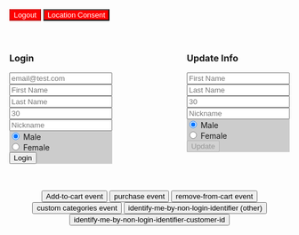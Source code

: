 <html>
  <head>
    <!-- JQ for listener convenience -->
    <script src="https://ajax.googleapis.com/ajax/libs/jquery/3.4.1/jquery.min.js"></script>
    <!-- End JQ -->
    <!-- OneTrust Cookies Consent Notice start for jakeaust.in -->
<script src="https://cdn.cookielaw.org/scripttemplates/otSDKStub.js"  type="text/javascript" charset="UTF-8" data-domain-script="4a2d6a35-9135-4b66-975a-206e6bcd2bb3-test" ></script>
<script type="text/javascript">
function OptanonWrapper() { }
</script>
<!-- OneTrust Cookies Consent Notice end for jakeaust.in -->
    <!-- mP web SDK -->
    <script type="text/javascript">
      window.mParticle = {
        config: {
          isDevelopmentMode: true //switch to false (or remove) for production
        }
      };
      (
        function(t){window.mParticle=window.mParticle||{};mParticle.EventType={Unknown:0,Navigation:1,Location:2,Search:3,Transaction:4,UserContent:5,UserPreference:6,Social:7,Other:8};window.mParticle.eCommerce={Cart:{}};window.mParticle.Identity={};window.mParticle.config=window.mParticle.config||{};window.mParticle.config.rq=[];window.mParticle.config.snippetVersion=2.1;window.mParticle.ready=function(t){window.mParticle.config.rq.push(t)};function e(e,o){return function(){if(o){e=o+"."+e}var t=Array.prototype.slice.call(arguments);t.unshift(e);window.mParticle.config.rq.push(t)}}var o=["endSession","logError","logEvent","logForm","logLink","logPageView","setSessionAttribute","setAppName","setAppVersion","setOptOut","setPosition","startNewSession","startTrackingLocation","stopTrackingLocation"];var n=["setCurrencyCode","logCheckout"];var i=["identify","login","logout","modify"];o.forEach(function(t){window.mParticle[t]=e(t)});n.forEach(function(t){window.mParticle.eCommerce[t]=e(t,"eCommerce")});i.forEach(function(t){window.mParticle.Identity[t]=e(t,"Identity")});var r=document.createElement("script");r.type="text/javascript";r.async=true;r.src=("https:"==document.location.protocol?"https://jssdkcdns":"http://jssdkcdn")+".mparticle.com/js/v2/"+t+"/mparticle.js";var c=document.getElementsByTagName("script")[0];c.parentNode.insertBefore(r,c);}
      )("us1-8343aa0c8f16e74b9176320270fc92da");
    </script>
    <!-- End mP web SDK -->
    <!-- New Relic Browser Tracking -->
    <!-- <script type="text/javascript">
;window.NREUM||(NREUM={});NREUM.init={privacy:{cookies_enabled:true}};
window.NREUM||(NREUM={}),__nr_require=function(t,e,n){function r(n){if(!e[n]){var o=e[n]={exports:{}};t[n][0].call(o.exports,function(e){var o=t[n][1][e];return r(o||e)},o,o.exports)}return e[n].exports}if("function"==typeof __nr_require)return __nr_require;for(var o=0;o<n.length;o++)r(n[o]);return r}({1:[function(t,e,n){function r(t){try{s.console&&console.log(t)}catch(e){}}var o,i=t("ee"),a=t(25),s={};try{o=localStorage.getItem("__nr_flags").split(","),console&&"function"==typeof console.log&&(s.console=!0,o.indexOf("dev")!==-1&&(s.dev=!0),o.indexOf("nr_dev")!==-1&&(s.nrDev=!0))}catch(c){}s.nrDev&&i.on("internal-error",function(t){r(t.stack)}),s.dev&&i.on("fn-err",function(t,e,n){r(n.stack)}),s.dev&&(r("NR AGENT IN DEVELOPMENT MODE"),r("flags: "+a(s,function(t,e){return t}).join(", ")))},{}],2:[function(t,e,n){function r(t,e,n,r,s){try{l?l-=1:o(s||new UncaughtException(t,e,n),!0)}catch(f){try{i("ierr",[f,c.now(),!0])}catch(d){}}return"function"==typeof u&&u.apply(this,a(arguments))}function UncaughtException(t,e,n){this.message=t||"Uncaught error with no additional information",this.sourceURL=e,this.line=n}function o(t,e){var n=e?null:c.now();i("err",[t,n])}var i=t("handle"),a=t(26),s=t("ee"),c=t("loader"),f=t("gos"),u=window.onerror,d=!1,p="nr@seenError",l=0;c.features.err=!0,t(1),window.onerror=r;try{throw new Error}catch(h){"stack"in h&&(t(13),t(12),"addEventListener"in window&&t(6),c.xhrWrappable&&t(14),d=!0)}s.on("fn-start",function(t,e,n){d&&(l+=1)}),s.on("fn-err",function(t,e,n){d&&!n[p]&&(f(n,p,function(){return!0}),this.thrown=!0,o(n))}),s.on("fn-end",function(){d&&!this.thrown&&l>0&&(l-=1)}),s.on("internal-error",function(t){i("ierr",[t,c.now(),!0])})},{}],3:[function(t,e,n){t("loader").features.ins=!0},{}],4:[function(t,e,n){function r(){L++,C=g.hash,this[u]=y.now()}function o(){L--,g.hash!==C&&i(0,!0);var t=y.now();this[h]=~~this[h]+t-this[u],this[d]=t}function i(t,e){E.emit("newURL",[""+g,e])}function a(t,e){t.on(e,function(){this[e]=y.now()})}var s="-start",c="-end",f="-body",u="fn"+s,d="fn"+c,p="cb"+s,l="cb"+c,h="jsTime",m="fetch",v="addEventListener",w=window,g=w.location,y=t("loader");if(w[v]&&y.xhrWrappable){var x=t(10),b=t(11),E=t(8),O=t(6),R=t(13),P=t(7),T=t(14),N=t(9),M=t("ee"),S=M.get("tracer");t(16),y.features.spa=!0;var C,L=0;M.on(u,r),M.on(p,r),M.on(d,o),M.on(l,o),M.buffer([u,d,"xhr-done","xhr-resolved"]),O.buffer([u]),R.buffer(["setTimeout"+c,"clearTimeout"+s,u]),T.buffer([u,"new-xhr","send-xhr"+s]),P.buffer([m+s,m+"-done",m+f+s,m+f+c]),E.buffer(["newURL"]),x.buffer([u]),b.buffer(["propagate",p,l,"executor-err","resolve"+s]),S.buffer([u,"no-"+u]),N.buffer(["new-jsonp","cb-start","jsonp-error","jsonp-end"]),a(T,"send-xhr"+s),a(M,"xhr-resolved"),a(M,"xhr-done"),a(P,m+s),a(P,m+"-done"),a(N,"new-jsonp"),a(N,"jsonp-end"),a(N,"cb-start"),E.on("pushState-end",i),E.on("replaceState-end",i),w[v]("hashchange",i,!0),w[v]("load",i,!0),w[v]("popstate",function(){i(0,L>1)},!0)}},{}],5:[function(t,e,n){function r(t){}if(window.performance&&window.performance.timing&&window.performance.getEntriesByType){var o=t("ee"),i=t("handle"),a=t(13),s=t(12),c="learResourceTimings",f="addEventListener",u="resourcetimingbufferfull",d="bstResource",p="resource",l="-start",h="-end",m="fn"+l,v="fn"+h,w="bstTimer",g="pushState",y=t("loader");y.features.stn=!0,t(8),"addEventListener"in window&&t(6);var x=NREUM.o.EV;o.on(m,function(t,e){var n=t[0];n instanceof x&&(this.bstStart=y.now())}),o.on(v,function(t,e){var n=t[0];n instanceof x&&i("bst",[n,e,this.bstStart,y.now()])}),a.on(m,function(t,e,n){this.bstStart=y.now(),this.bstType=n}),a.on(v,function(t,e){i(w,[e,this.bstStart,y.now(),this.bstType])}),s.on(m,function(){this.bstStart=y.now()}),s.on(v,function(t,e){i(w,[e,this.bstStart,y.now(),"requestAnimationFrame"])}),o.on(g+l,function(t){this.time=y.now(),this.startPath=location.pathname+location.hash}),o.on(g+h,function(t){i("bstHist",[location.pathname+location.hash,this.startPath,this.time])}),f in window.performance&&(window.performance["c"+c]?window.performance[f](u,function(t){i(d,[window.performance.getEntriesByType(p)]),window.performance["c"+c]()},!1):window.performance[f]("webkit"+u,function(t){i(d,[window.performance.getEntriesByType(p)]),window.performance["webkitC"+c]()},!1)),document[f]("scroll",r,{passive:!0}),document[f]("keypress",r,!1),document[f]("click",r,!1)}},{}],6:[function(t,e,n){function r(t){for(var e=t;e&&!e.hasOwnProperty(u);)e=Object.getPrototypeOf(e);e&&o(e)}function o(t){s.inPlace(t,[u,d],"-",i)}function i(t,e){return t[1]}var a=t("ee").get("events"),s=t("wrap-function")(a,!0),c=t("gos"),f=XMLHttpRequest,u="addEventListener",d="removeEventListener";e.exports=a,"getPrototypeOf"in Object?(r(document),r(window),r(f.prototype)):f.prototype.hasOwnProperty(u)&&(o(window),o(f.prototype)),a.on(u+"-start",function(t,e){var n=t[1],r=c(n,"nr@wrapped",function(){function t(){if("function"==typeof n.handleEvent)return n.handleEvent.apply(n,arguments)}var e={object:t,"function":n}[typeof n];return e?s(e,"fn-",null,e.name||"anonymous"):n});this.wrapped=t[1]=r}),a.on(d+"-start",function(t){t[1]=this.wrapped||t[1]})},{}],7:[function(t,e,n){function r(t,e,n){var r=t[e];"function"==typeof r&&(t[e]=function(){var t=i(arguments),e={};o.emit(n+"before-start",[t],e);var a;e[m]&&e[m].dt&&(a=e[m].dt);var s=r.apply(this,t);return o.emit(n+"start",[t,a],s),s.then(function(t){return o.emit(n+"end",[null,t],s),t},function(t){throw o.emit(n+"end",[t],s),t})})}var o=t("ee").get("fetch"),i=t(26),a=t(25);e.exports=o;var s=window,c="fetch-",f=c+"body-",u=["arrayBuffer","blob","json","text","formData"],d=s.Request,p=s.Response,l=s.fetch,h="prototype",m="nr@context";d&&p&&l&&(a(u,function(t,e){r(d[h],e,f),r(p[h],e,f)}),r(s,"fetch",c),o.on(c+"end",function(t,e){var n=this;if(e){var r=e.headers.get("content-length");null!==r&&(n.rxSize=r),o.emit(c+"done",[null,e],n)}else o.emit(c+"done",[t],n)}))},{}],8:[function(t,e,n){var r=t("ee").get("history"),o=t("wrap-function")(r);e.exports=r;var i=window.history&&window.history.constructor&&window.history.constructor.prototype,a=window.history;i&&i.pushState&&i.replaceState&&(a=i),o.inPlace(a,["pushState","replaceState"],"-")},{}],9:[function(t,e,n){function r(t){function e(){c.emit("jsonp-end",[],p),t.removeEventListener("load",e,!1),t.removeEventListener("error",n,!1)}function n(){c.emit("jsonp-error",[],p),c.emit("jsonp-end",[],p),t.removeEventListener("load",e,!1),t.removeEventListener("error",n,!1)}var r=t&&"string"==typeof t.nodeName&&"script"===t.nodeName.toLowerCase();if(r){var o="function"==typeof t.addEventListener;if(o){var a=i(t.src);if(a){var u=s(a),d="function"==typeof u.parent[u.key];if(d){var p={};f.inPlace(u.parent,[u.key],"cb-",p),t.addEventListener("load",e,!1),t.addEventListener("error",n,!1),c.emit("new-jsonp",[t.src],p)}}}}}function o(){return"addEventListener"in window}function i(t){var e=t.match(u);return e?e[1]:null}function a(t,e){var n=t.match(p),r=n[1],o=n[3];return o?a(o,e[r]):e[r]}function s(t){var e=t.match(d);return e&&e.length>=3?{key:e[2],parent:a(e[1],window)}:{key:t,parent:window}}var c=t("ee").get("jsonp"),f=t("wrap-function")(c);if(e.exports=c,o()){var u=/[?&](?:callback|cb)=([^&#]+)/,d=/(.*)\.([^.]+)/,p=/^(\w+)(\.|$)(.*)$/,l=["appendChild","insertBefore","replaceChild"];Node&&Node.prototype&&Node.prototype.appendChild?f.inPlace(Node.prototype,l,"dom-"):(f.inPlace(HTMLElement.prototype,l,"dom-"),f.inPlace(HTMLHeadElement.prototype,l,"dom-"),f.inPlace(HTMLBodyElement.prototype,l,"dom-")),c.on("dom-start",function(t){r(t[0])})}},{}],10:[function(t,e,n){var r=t("ee").get("mutation"),o=t("wrap-function")(r),i=NREUM.o.MO;e.exports=r,i&&(window.MutationObserver=function(t){return this instanceof i?new i(o(t,"fn-")):i.apply(this,arguments)},MutationObserver.prototype=i.prototype)},{}],11:[function(t,e,n){function r(t){var e=a.context(),n=s(t,"executor-",e),r=new f(n);return a.context(r).getCtx=function(){return e},a.emit("new-promise",[r,e],e),r}function o(t,e){return e}var i=t("wrap-function"),a=t("ee").get("promise"),s=i(a),c=t(25),f=NREUM.o.PR;e.exports=a,f&&(window.Promise=r,["all","race"].forEach(function(t){var e=f[t];f[t]=function(n){function r(t){return function(){a.emit("propagate",[null,!o],i),o=o||!t}}var o=!1;c(n,function(e,n){Promise.resolve(n).then(r("all"===t),r(!1))});var i=e.apply(f,arguments),s=f.resolve(i);return s}}),["resolve","reject"].forEach(function(t){var e=f[t];f[t]=function(t){var n=e.apply(f,arguments);return t!==n&&a.emit("propagate",[t,!0],n),n}}),f.prototype["catch"]=function(t){return this.then(null,t)},f.prototype=Object.create(f.prototype,{constructor:{value:r}}),c(Object.getOwnPropertyNames(f),function(t,e){try{r[e]=f[e]}catch(n){}}),a.on("executor-start",function(t){t[0]=s(t[0],"resolve-",this),t[1]=s(t[1],"resolve-",this)}),a.on("executor-err",function(t,e,n){t[1](n)}),s.inPlace(f.prototype,["then"],"then-",o),a.on("then-start",function(t,e){this.promise=e,t[0]=s(t[0],"cb-",this),t[1]=s(t[1],"cb-",this)}),a.on("then-end",function(t,e,n){this.nextPromise=n;var r=this.promise;a.emit("propagate",[r,!0],n)}),a.on("cb-end",function(t,e,n){a.emit("propagate",[n,!0],this.nextPromise)}),a.on("propagate",function(t,e,n){this.getCtx&&!e||(this.getCtx=function(){if(t instanceof Promise)var e=a.context(t);return e&&e.getCtx?e.getCtx():this})}),r.toString=function(){return""+f})},{}],12:[function(t,e,n){var r=t("ee").get("raf"),o=t("wrap-function")(r),i="equestAnimationFrame";e.exports=r,o.inPlace(window,["r"+i,"mozR"+i,"webkitR"+i,"msR"+i],"raf-"),r.on("raf-start",function(t){t[0]=o(t[0],"fn-")})},{}],13:[function(t,e,n){function r(t,e,n){t[0]=a(t[0],"fn-",null,n)}function o(t,e,n){this.method=n,this.timerDuration=isNaN(t[1])?0:+t[1],t[0]=a(t[0],"fn-",this,n)}var i=t("ee").get("timer"),a=t("wrap-function")(i),s="setTimeout",c="setInterval",f="clearTimeout",u="-start",d="-";e.exports=i,a.inPlace(window,[s,"setImmediate"],s+d),a.inPlace(window,[c],c+d),a.inPlace(window,[f,"clearImmediate"],f+d),i.on(c+u,r),i.on(s+u,o)},{}],14:[function(t,e,n){function r(t,e){d.inPlace(e,["onreadystatechange"],"fn-",s)}function o(){var t=this,e=u.context(t);t.readyState>3&&!e.resolved&&(e.resolved=!0,u.emit("xhr-resolved",[],t)),d.inPlace(t,g,"fn-",s)}function i(t){y.push(t),h&&(b?b.then(a):v?v(a):(E=-E,O.data=E))}function a(){for(var t=0;t<y.length;t++)r([],y[t]);y.length&&(y=[])}function s(t,e){return e}function c(t,e){for(var n in t)e[n]=t[n];return e}t(6);var f=t("ee"),u=f.get("xhr"),d=t("wrap-function")(u),p=NREUM.o,l=p.XHR,h=p.MO,m=p.PR,v=p.SI,w="readystatechange",g=["onload","onerror","onabort","onloadstart","onloadend","onprogress","ontimeout"],y=[];e.exports=u;var x=window.XMLHttpRequest=function(t){var e=new l(t);try{u.emit("new-xhr",[e],e),e.addEventListener(w,o,!1)}catch(n){try{u.emit("internal-error",[n])}catch(r){}}return e};if(c(l,x),x.prototype=l.prototype,d.inPlace(x.prototype,["open","send"],"-xhr-",s),u.on("send-xhr-start",function(t,e){r(t,e),i(e)}),u.on("open-xhr-start",r),h){var b=m&&m.resolve();if(!v&&!m){var E=1,O=document.createTextNode(E);new h(a).observe(O,{characterData:!0})}}else f.on("fn-end",function(t){t[0]&&t[0].type===w||a()})},{}],15:[function(t,e,n){function r(t){if(!i(t))return null;var e=window.NREUM;if(!e.loader_config)return null;var n=(e.loader_config.accountID||"").toString()||null,r=(e.loader_config.agentID||"").toString()||null,s=(e.loader_config.trustKey||"").toString()||null;if(!n||!r)return null;var c=a.generateCatId(),f=a.generateCatId(),u=Date.now(),d=o(c,f,u,n,r,s);return{header:d,guid:c,traceId:f,timestamp:u}}function o(t,e,n,r,o,i){var a="btoa"in window&&"function"==typeof window.btoa;if(!a)return null;var s={v:[0,1],d:{ty:"Browser",ac:r,ap:o,id:t,tr:e,ti:n}};return i&&r!==i&&(s.d.tk=i),btoa(JSON.stringify(s))}function i(t){var e=!1,n=!1,r={};if("init"in NREUM&&"distributed_tracing"in NREUM.init&&(r=NREUM.init.distributed_tracing,n=!!r.enabled),n)if(t.sameOrigin)e=!0;else if(r.allowed_origins instanceof Array)for(var o=0;o<r.allowed_origins.length;o++){var i=s(r.allowed_origins[o]);if(t.hostname===i.hostname&&t.protocol===i.protocol&&t.port===i.port){e=!0;break}}return n&&e}var a=t(23),s=t(17);e.exports={generateTracePayload:r,shouldGenerateTrace:i}},{}],16:[function(t,e,n){function r(t){var e=this.params,n=this.metrics;if(!this.ended){this.ended=!0;for(var r=0;r<p;r++)t.removeEventListener(d[r],this.listener,!1);e.aborted||(n.duration=a.now()-this.startTime,this.loadCaptureCalled||4!==t.readyState?null==e.status&&(e.status=0):i(this,t),n.cbTime=this.cbTime,u.emit("xhr-done",[t],t),s("xhr",[e,n,this.startTime]))}}function o(t,e){var n=c(e),r=t.params;r.host=n.hostname+":"+n.port,r.pathname=n.pathname,t.parsedOrigin=c(e),t.sameOrigin=t.parsedOrigin.sameOrigin}function i(t,e){t.params.status=e.status;var n=v(e,t.lastSize);if(n&&(t.metrics.rxSize=n),t.sameOrigin){var r=e.getResponseHeader("X-NewRelic-App-Data");r&&(t.params.cat=r.split(", ").pop())}t.loadCaptureCalled=!0}var a=t("loader");if(a.xhrWrappable){var s=t("handle"),c=t(17),f=t(15).generateTracePayload,u=t("ee"),d=["load","error","abort","timeout"],p=d.length,l=t("id"),h=t(21),m=t(20),v=t(18),w=window.XMLHttpRequest;a.features.xhr=!0,t(14),t(7),u.on("new-xhr",function(t){var e=this;e.totalCbs=0,e.called=0,e.cbTime=0,e.end=r,e.ended=!1,e.xhrGuids={},e.lastSize=null,e.loadCaptureCalled=!1,t.addEventListener("load",function(n){i(e,t)},!1),h&&(h>34||h<10)||window.opera||t.addEventListener("progress",function(t){e.lastSize=t.loaded},!1)}),u.on("open-xhr-start",function(t){this.params={method:t[0]},o(this,t[1]),this.metrics={}}),u.on("open-xhr-end",function(t,e){"loader_config"in NREUM&&"xpid"in NREUM.loader_config&&this.sameOrigin&&e.setRequestHeader("X-NewRelic-ID",NREUM.loader_config.xpid);var n=f(this.parsedOrigin);n&&n.header&&(e.setRequestHeader("newrelic",n.header),this.dt=n)}),u.on("send-xhr-start",function(t,e){var n=this.metrics,r=t[0],o=this;if(n&&r){var i=m(r);i&&(n.txSize=i)}this.startTime=a.now(),this.listener=function(t){try{"abort"!==t.type||o.loadCaptureCalled||(o.params.aborted=!0),("load"!==t.type||o.called===o.totalCbs&&(o.onloadCalled||"function"!=typeof e.onload))&&o.end(e)}catch(n){try{u.emit("internal-error",[n])}catch(r){}}};for(var s=0;s<p;s++)e.addEventListener(d[s],this.listener,!1)}),u.on("xhr-cb-time",function(t,e,n){this.cbTime+=t,e?this.onloadCalled=!0:this.called+=1,this.called!==this.totalCbs||!this.onloadCalled&&"function"==typeof n.onload||this.end(n)}),u.on("xhr-load-added",function(t,e){var n=""+l(t)+!!e;this.xhrGuids&&!this.xhrGuids[n]&&(this.xhrGuids[n]=!0,this.totalCbs+=1)}),u.on("xhr-load-removed",function(t,e){var n=""+l(t)+!!e;this.xhrGuids&&this.xhrGuids[n]&&(delete this.xhrGuids[n],this.totalCbs-=1)}),u.on("addEventListener-end",function(t,e){e instanceof w&&"load"===t[0]&&u.emit("xhr-load-added",[t[1],t[2]],e)}),u.on("removeEventListener-end",function(t,e){e instanceof w&&"load"===t[0]&&u.emit("xhr-load-removed",[t[1],t[2]],e)}),u.on("fn-start",function(t,e,n){e instanceof w&&("onload"===n&&(this.onload=!0),("load"===(t[0]&&t[0].type)||this.onload)&&(this.xhrCbStart=a.now()))}),u.on("fn-end",function(t,e){this.xhrCbStart&&u.emit("xhr-cb-time",[a.now()-this.xhrCbStart,this.onload,e],e)}),u.on("fetch-before-start",function(t){var e,n=t[1]||{};"string"==typeof t[0]?e=t[0]:t[0]&&t[0].url&&(e=t[0].url),e&&(this.parsedOrigin=c(e),this.sameOrigin=this.parsedOrigin.sameOrigin);var r=f(this.parsedOrigin);if(r&&r.header){var o=r.header;if("string"==typeof t[0]){var i={};for(var a in n)i[a]=n[a];i.headers=new Headers(n.headers||{}),i.headers.set("newrelic",o),this.dt=r,t.length>1?t[1]=i:t.push(i)}else t[0]&&t[0].headers&&(t[0].headers.append("newrelic",o),this.dt=r)}})}},{}],17:[function(t,e,n){var r={};e.exports=function(t){if(t in r)return r[t];var e=document.createElement("a"),n=window.location,o={};e.href=t,o.port=e.port;var i=e.href.split("://");!o.port&&i[1]&&(o.port=i[1].split("/")[0].split("@").pop().split(":")[1]),o.port&&"0"!==o.port||(o.port="https"===i[0]?"443":"80"),o.hostname=e.hostname||n.hostname,o.pathname=e.pathname,o.protocol=i[0],"/"!==o.pathname.charAt(0)&&(o.pathname="/"+o.pathname);var a=!e.protocol||":"===e.protocol||e.protocol===n.protocol,s=e.hostname===document.domain&&e.port===n.port;return o.sameOrigin=a&&(!e.hostname||s),"/"===o.pathname&&(r[t]=o),o}},{}],18:[function(t,e,n){function r(t,e){var n=t.responseType;return"json"===n&&null!==e?e:"arraybuffer"===n||"blob"===n||"json"===n?o(t.response):"text"===n||""===n||void 0===n?o(t.responseText):void 0}var o=t(20);e.exports=r},{}],19:[function(t,e,n){function r(){}function o(t,e,n){return function(){return i(t,[f.now()].concat(s(arguments)),e?null:this,n),e?void 0:this}}var i=t("handle"),a=t(25),s=t(26),c=t("ee").get("tracer"),f=t("loader"),u=NREUM;"undefined"==typeof window.newrelic&&(newrelic=u);var d=["setPageViewName","setCustomAttribute","setErrorHandler","finished","addToTrace","inlineHit","addRelease"],p="api-",l=p+"ixn-";a(d,function(t,e){u[e]=o(p+e,!0,"api")}),u.addPageAction=o(p+"addPageAction",!0),u.setCurrentRouteName=o(p+"routeName",!0),e.exports=newrelic,u.interaction=function(){return(new r).get()};var h=r.prototype={createTracer:function(t,e){var n={},r=this,o="function"==typeof e;return i(l+"tracer",[f.now(),t,n],r),function(){if(c.emit((o?"":"no-")+"fn-start",[f.now(),r,o],n),o)try{return e.apply(this,arguments)}catch(t){throw c.emit("fn-err",[arguments,this,t],n),t}finally{c.emit("fn-end",[f.now()],n)}}}};a("actionText,setName,setAttribute,save,ignore,onEnd,getContext,end,get".split(","),function(t,e){h[e]=o(l+e)}),newrelic.noticeError=function(t,e){"string"==typeof t&&(t=new Error(t)),i("err",[t,f.now(),!1,e])}},{}],20:[function(t,e,n){e.exports=function(t){if("string"==typeof t&&t.length)return t.length;if("object"==typeof t){if("undefined"!=typeof ArrayBuffer&&t instanceof ArrayBuffer&&t.byteLength)return t.byteLength;if("undefined"!=typeof Blob&&t instanceof Blob&&t.size)return t.size;if(!("undefined"!=typeof FormData&&t instanceof FormData))try{return JSON.stringify(t).length}catch(e){return}}}},{}],21:[function(t,e,n){var r=0,o=navigator.userAgent.match(/Firefox[\/\s](\d+\.\d+)/);o&&(r=+o[1]),e.exports=r},{}],22:[function(t,e,n){function r(t,e){var n=t.getEntries();n.forEach(function(t){"first-paint"===t.name?c("timing",["fp",Math.floor(t.startTime)]):"first-contentful-paint"===t.name&&c("timing",["fcp",Math.floor(t.startTime)])})}function o(t,e){var n=t.getEntries();n.length>0&&c("lcp",[n[n.length-1]])}function i(t){if(t instanceof u&&!p){var e,n=Math.round(t.timeStamp);e=n>1e12?Date.now()-n:f.now()-n,p=!0,c("timing",["fi",n,{type:t.type,fid:e}])}}if(!("init"in NREUM&&"page_view_timing"in NREUM.init&&"enabled"in NREUM.init.page_view_timing&&NREUM.init.page_view_timing.enabled===!1)){var a,s,c=t("handle"),f=t("loader"),u=NREUM.o.EV;if("PerformanceObserver"in window&&"function"==typeof window.PerformanceObserver){a=new PerformanceObserver(r),s=new PerformanceObserver(o);try{a.observe({entryTypes:["paint"]}),s.observe({entryTypes:["largest-contentful-paint"]})}catch(d){}}if("addEventListener"in document){var p=!1,l=["click","keydown","mousedown","pointerdown","touchstart"];l.forEach(function(t){document.addEventListener(t,i,!1)})}}},{}],23:[function(t,e,n){function r(){function t(){return e?15&e[n++]:16*Math.random()|0}var e=null,n=0,r=window.crypto||window.msCrypto;r&&r.getRandomValues&&(e=r.getRandomValues(new Uint8Array(31)));for(var o,i="xxxxxxxx-xxxx-4xxx-yxxx-xxxxxxxxxxxx",a="",s=0;s<i.length;s++)o=i[s],"x"===o?a+=t().toString(16):"y"===o?(o=3&t()|8,a+=o.toString(16)):a+=o;return a}function o(){function t(){return e?15&e[n++]:16*Math.random()|0}var e=null,n=0,r=window.crypto||window.msCrypto;r&&r.getRandomValues&&Uint8Array&&(e=r.getRandomValues(new Uint8Array(31)));for(var o=[],i=0;i<16;i++)o.push(t().toString(16));return o.join("")}e.exports={generateUuid:r,generateCatId:o}},{}],24:[function(t,e,n){function r(t,e){if(!o)return!1;if(t!==o)return!1;if(!e)return!0;if(!i)return!1;for(var n=i.split("."),r=e.split("."),a=0;a<r.length;a++)if(r[a]!==n[a])return!1;return!0}var o=null,i=null,a=/Version\/(\S+)\s+Safari/;if(navigator.userAgent){var s=navigator.userAgent,c=s.match(a);c&&s.indexOf("Chrome")===-1&&s.indexOf("Chromium")===-1&&(o="Safari",i=c[1])}e.exports={agent:o,version:i,match:r}},{}],25:[function(t,e,n){function r(t,e){var n=[],r="",i=0;for(r in t)o.call(t,r)&&(n[i]=e(r,t[r]),i+=1);return n}var o=Object.prototype.hasOwnProperty;e.exports=r},{}],26:[function(t,e,n){function r(t,e,n){e||(e=0),"undefined"==typeof n&&(n=t?t.length:0);for(var r=-1,o=n-e||0,i=Array(o<0?0:o);++r<o;)i[r]=t[e+r];return i}e.exports=r},{}],27:[function(t,e,n){e.exports={exists:"undefined"!=typeof window.performance&&window.performance.timing&&"undefined"!=typeof window.performance.timing.navigationStart}},{}],ee:[function(t,e,n){function r(){}function o(t){function e(t){return t&&t instanceof r?t:t?c(t,s,i):i()}function n(n,r,o,i){if(!p.aborted||i){t&&t(n,r,o);for(var a=e(o),s=m(n),c=s.length,f=0;f<c;f++)s[f].apply(a,r);var d=u[y[n]];return d&&d.push([x,n,r,a]),a}}function l(t,e){g[t]=m(t).concat(e)}function h(t,e){var n=g[t];if(n)for(var r=0;r<n.length;r++)n[r]===e&&n.splice(r,1)}function m(t){return g[t]||[]}function v(t){return d[t]=d[t]||o(n)}function w(t,e){f(t,function(t,n){e=e||"feature",y[n]=e,e in u||(u[e]=[])})}var g={},y={},x={on:l,addEventListener:l,removeEventListener:h,emit:n,get:v,listeners:m,context:e,buffer:w,abort:a,aborted:!1};return x}function i(){return new r}function a(){(u.api||u.feature)&&(p.aborted=!0,u=p.backlog={})}var s="nr@context",c=t("gos"),f=t(25),u={},d={},p=e.exports=o();p.backlog=u},{}],gos:[function(t,e,n){function r(t,e,n){if(o.call(t,e))return t[e];var r=n();if(Object.defineProperty&&Object.keys)try{return Object.defineProperty(t,e,{value:r,writable:!0,enumerable:!1}),r}catch(i){}return t[e]=r,r}var o=Object.prototype.hasOwnProperty;e.exports=r},{}],handle:[function(t,e,n){function r(t,e,n,r){o.buffer([t],r),o.emit(t,e,n)}var o=t("ee").get("handle");e.exports=r,r.ee=o},{}],id:[function(t,e,n){function r(t){var e=typeof t;return!t||"object"!==e&&"function"!==e?-1:t===window?0:a(t,i,function(){return o++})}var o=1,i="nr@id",a=t("gos");e.exports=r},{}],loader:[function(t,e,n){function r(){if(!E++){var t=b.info=NREUM.info,e=l.getElementsByTagName("script")[0];if(setTimeout(u.abort,3e4),!(t&&t.licenseKey&&t.applicationID&&e))return u.abort();f(y,function(e,n){t[e]||(t[e]=n)}),c("mark",["onload",a()+b.offset],null,"api");var n=l.createElement("script");n.src="https://"+t.agent,e.parentNode.insertBefore(n,e)}}function o(){"complete"===l.readyState&&i()}function i(){c("mark",["domContent",a()+b.offset],null,"api")}function a(){return O.exists&&performance.now?Math.round(performance.now()):(s=Math.max((new Date).getTime(),s))-b.offset}var s=(new Date).getTime(),c=t("handle"),f=t(25),u=t("ee"),d=t(24),p=window,l=p.document,h="addEventListener",m="attachEvent",v=p.XMLHttpRequest,w=v&&v.prototype;NREUM.o={ST:setTimeout,SI:p.setImmediate,CT:clearTimeout,XHR:v,REQ:p.Request,EV:p.Event,PR:p.Promise,MO:p.MutationObserver};var g=""+location,y={beacon:"bam.nr-data.net",errorBeacon:"bam.nr-data.net",agent:"js-agent.newrelic.com/nr-spa-1169.min.js"},x=v&&w&&w[h]&&!/CriOS/.test(navigator.userAgent),b=e.exports={offset:s,now:a,origin:g,features:{},xhrWrappable:x,userAgent:d};t(19),t(22),l[h]?(l[h]("DOMContentLoaded",i,!1),p[h]("load",r,!1)):(l[m]("onreadystatechange",o),p[m]("onload",r)),c("mark",["firstbyte",s],null,"api");var E=0,O=t(27)},{}],"wrap-function":[function(t,e,n){function r(t){return!(t&&t instanceof Function&&t.apply&&!t[a])}var o=t("ee"),i=t(26),a="nr@original",s=Object.prototype.hasOwnProperty,c=!1;e.exports=function(t,e){function n(t,e,n,o){function nrWrapper(){var r,a,s,c;try{a=this,r=i(arguments),s="function"==typeof n?n(r,a):n||{}}catch(f){p([f,"",[r,a,o],s])}u(e+"start",[r,a,o],s);try{return c=t.apply(a,r)}catch(d){throw u(e+"err",[r,a,d],s),d}finally{u(e+"end",[r,a,c],s)}}return r(t)?t:(e||(e=""),nrWrapper[a]=t,d(t,nrWrapper),nrWrapper)}function f(t,e,o,i){o||(o="");var a,s,c,f="-"===o.charAt(0);for(c=0;c<e.length;c++)s=e[c],a=t[s],r(a)||(t[s]=n(a,f?s+o:o,i,s))}function u(n,r,o){if(!c||e){var i=c;c=!0;try{t.emit(n,r,o,e)}catch(a){p([a,n,r,o])}c=i}}function d(t,e){if(Object.defineProperty&&Object.keys)try{var n=Object.keys(t);return n.forEach(function(n){Object.defineProperty(e,n,{get:function(){return t[n]},set:function(e){return t[n]=e,e}})}),e}catch(r){p([r])}for(var o in t)s.call(t,o)&&(e[o]=t[o]);return e}function p(e){try{t.emit("internal-error",e)}catch(n){}}return t||(t=o),n.inPlace=f,n.flag=a,n}},{}]},{},["loader",2,16,5,3,4]);
;NREUM.loader_config={accountID:"2784515",trustKey:"2784515",agentID:"661723079",licenseKey:"NRJS-14ea6b9e0d93f71bf1c",applicationID:"661723079"}
;NREUM.info={beacon:"bam.nr-data.net",errorBeacon:"bam.nr-data.net",licenseKey:"NRJS-14ea6b9e0d93f71bf1c",applicationID:"661723079",sa:1}
</script> -->
    <!-- end New Relic Browser Tracking -->

  <!-- listeners to forward button clicks to mP events -->
  <script>
    // event button handler
    jQuery(document).on('click','.button',function() {
      var doubleRoom = mParticle.eCommerce.createProduct(
          'Double Room - Econ Rate',
          'econ-1', 
          100.00, 
          4
      );
      // Get the cart
      var cart = mParticle.Identity.getCurrentUser().getCart();
      switch (jQuery(this).attr('id')) {
        case 'add-to-cart':
          cart.add(doubleRoom, true);
          break;
        case 'remove-from-cart':
          cart.remove(doubleRoom, true);
          break;
        case 'purchase':
          var transactionAttributes = {
              Id: 'foo-transaction-id',
              Revenue: 430.00,
              Tax: 30
          };
          mParticle.eCommerce.logPurchase(
              transactionAttributes,
              cart.getCartProducts(),
              true
          );
          break;
        case 'identify-me-by-non-login-identifier':
          var other_id = Math.random().toString();
          var loginRequest = {
            userIdentities: {
              other: other_id
            }
          };
        var loginCallback = function(result) { 
          jQuery('#identify-me-by-non-login-identifier').text('<b>other id is: '+other_id+'</b>');
          // sendMpidToNewRelic()
        } 
        mParticle.Identity.login(loginRequest, loginCallback);
          break;
       case 'identify-me-by-non-login-identifier-customer-id':
          var customer_id = Math.random().toString();
          var loginRequest = {
            userIdentities: {
              customerid: customer_id
            }
          };
        var loginCallback = function(result) { 
          jQuery('#identify-me-by-non-login-identifier-customer-id').text('<b>customer id is: '+customer_id+'</b>');
          // sendMpidToNewRelic()
        } 
        mParticle.Identity.login(loginRequest, loginCallback);
          break;
       case 'categories-test':
          // send custom click event
          mParticle.logEvent(
            'categories_test',
            mParticle.EventType.Other,
            {
               "categories": "Social, Food and Dining, Restaurants, Sushi, Japanese",
               "visit_duration": "5087",
               "visit_country": "us",
               "visit_locality": "Bloomington",
               "visit_region": "IN",
               "visit_name": "A Sushi Restaurant"
            }
          );
          break;
        default:
          break;
      }
    });

    // consent auth
    jQuery(document).on('click','#consent',function() {
      var location_collection_consent = mParticle.Consent.createGDPRConsent(
          true, // Consented
          Date.now(), // Timestamp
          "test_consent_agreement", // Document
          "257 Park Ave", // Location
          "IDFA:"+mParticle.Store.deviceId // Hardware ID
      );

      var user = mParticle.Identity.getCurrentUser();
      var userConsentState = user.getConsentState();

      if(userConsentState.getGDPRConsentState().location_collection) {
        // remove consent
        userConsentState.removeGDPRConsentState("location_collection");
        user.setConsentState(userConsentState);
        jQuery('#consent').css('background-color', 'red');
      } else {
        var consentState = mParticle.Consent.createConsentState();
        consentState.addGDPRConsentState("location_collection", location_collection_consent);
        user.setConsentState(consentState);
        jQuery('#consent').css('background-color', 'green');
      }
    });

    // logout
    jQuery(document).on('click','#logout',function() {
      var logoutCallback = function(result) { 
        if (result.getUser()) { 
          // sendMpidToNewRelic()
        } 
      };
      mParticle.Identity.logout({}, logoutCallback);
      jQuery('#logout').css('background-color', 'red');
      jQuery('#logout').prop('disabled', true);
      jQuery('#login button').prop('disabled', false);
      jQuery('#userinfo button').prop('disabled', true);
    });
    // login form
    jQuery(document).on('click','#login button',function() {
        var user_ids = {
            email: jQuery('#login .email').val()
        };
        try {
            var customer_id = mParticle.Identity.getCurrentUser().getUserIdentities().userIdentities.customerid;
        } catch(e) {}
        if(typeof customer_id !== "undefined") {
          user_ids.customerid = customer_id;
        }
        var loginRequest = {
          userIdentities: user_ids
        };
        var loginCallback = function(result) { 
          if (result.getUser()) { 
            // sendMpidToNewRelic()

            result.getUser().setUserAttribute('$FirstName', jQuery('#login .first_name').val());
            result.getUser().setUserAttribute('$LastName', jQuery('#login .last_name').val());
            result.getUser().setUserAttribute('$Age', jQuery('#login .age').val());
            result.getUser().setUserAttribute('$Gender', jQuery('#login input[name="gender"]:checked').val());
            result.getUser().setUserAttribute('Nickname', jQuery('#login .nickname').val());
          } 
          jQuery('#logout').css('background-color', 'green');
          jQuery('#logout').prop('disabled', false);
          jQuery('#login button').prop('disabled', true);
          jQuery('#userinfo button').prop('disabled', false);
        };
        mParticle.Identity.login(loginRequest, loginCallback);
    });
    // userinfo form
    jQuery(document).on('click','#userinfo button',function() {
        var modifyRequest = {
          userIdentities: {}
        };
        var modifyCallback = function(result) { 
          if (result.getUser()) { 
            // sendMpidToNewRelic()

            result.getUser().setUserAttribute('$FirstName', jQuery('#userinfo .first_name').val());
            result.getUser().setUserAttribute('$LastName', jQuery('#userinfo .last_name').val());
            result.getUser().setUserAttribute('$Age', jQuery('#userinfo .age').val());
            result.getUser().setUserAttribute('$Gender', jQuery('#userinfo input[name="gender"]:checked').val());
            result.getUser().setUserAttribute('Nickname', jQuery('#userinfo .nickname').val());
          } 
        };
        mParticle.Identity.modify(modifyRequest, modifyCallback);
    });
  </script> 
  <!-- End mP forwarding -->

<!--   <script>
    function sendMpidToNewRelic(){
        if(typeof mParticle !== "undefined" && typeof newrelic !== "undefined"){
            var mpid = mParticle.Identity.getCurrentUser().getMPID();
            console.log('mpid is: ' + mpid);
            newrelic.setCustomAttribute("mpid", mpid);
            newrelic.interaction();
        }
        else{
            setTimeout(sendMpidToNewRelic, 250);
        }
    }
    document.onreadystatechange = function(e)
    {
        if (document.readyState === 'complete')
        {
            sendMpidToNewRelic()
        }
    }    
  </script>
 -->
  </head>
  <body>
    <div>
      <button type='button' id="logout" style="color:white;background-color:red" disabled>Logout</button>
      <button type='button' id="consent" style="color:white;background-color:red">Location Consent</button>
    </div>
    <br><br>
    <div style="float:left">
      <h3>Login</h3>
      <form id="login" style="background-color: #ccc">
        <input class="email" placeholder="email@test.com"><br>
        <input class="first_name" placeholder="First Name"><br>
        <input class="last_name" placeholder="Last Name"><br>
        <input class="age" placeholder="30"><br>
        <input class="nickname" placeholder="Nickname"><br>
        <input type="radio" class="gender-m" name="gender" value="male" checked>
        <label for="gender">Male</label><br>
        <input type="radio" class="gender-f" name="gender" value="female">
        <label for="gender">Female</label><br>
        <button type='button'>Login</button>
      </form>
    </div>
    <div style="float:right">
      <h3>Update Info</h3>
      <form id="userinfo" style="background-color: #ccc">
        <input class="first_name" placeholder="First Name"><br>
        <input class="last_name" placeholder="Last Name"><br>
        <input class="age" placeholder="30"><br>
        <input class="nickname" placeholder="Nickname"><br>
        <input type="radio" class="gender-m" name="gender" value="male" checked>
        <label for="gender">Male</label><br>
        <input type="radio" class="gender-f" name="gender" value="female">
        <label for="gender">Female</label><br>
        <button type='button' disabled>Update</button>
    </form>
    </div>
    <div style="clear:both" align="center">
      <br><br>
      <button id="add-to-cart" class="button">Add-to-cart event</button>
      <button id="purchase" class="button">purchase event</button>
      <button id="remove-from-cart" class="button">remove-from-cart event</button>
      <button id="categories-test" class="button"> custom categories event </button>
      <button id="identify-me-by-non-login-identifier" class="button">identify-me-by-non-login-identifier (other)</button>
      <button id="identify-me-by-non-login-identifier-customer-id" class="button">identify-me-by-non-login-identifier-customer-id</button> 
    </div>
  </body>
</html>
